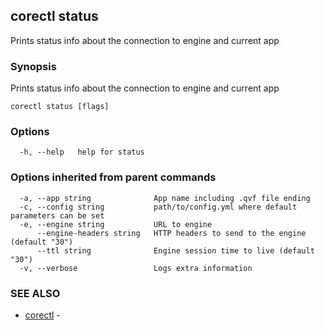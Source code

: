 ## corectl status

Prints status info about the connection to engine and current app

### Synopsis

Prints status info about the connection to engine and current app

```
corectl status [flags]
```

### Options

```
  -h, --help   help for status
```

### Options inherited from parent commands

```
  -a, --app string              App name including .qvf file ending
  -c, --config string           path/to/config.yml where default parameters can be set
  -e, --engine string           URL to engine
      --engine-headers string   HTTP headers to send to the engine (default "30")
      --ttl string              Engine session time to live (default "30")
  -v, --verbose                 Logs extra information
```

### SEE ALSO

* [corectl](corectl.md)	 - 


